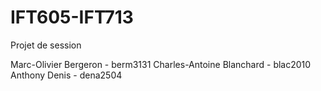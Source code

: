 # IFT605-IFT713

Projet de session

Marc-Olivier Bergeron - berm3131
Charles-Antoine Blanchard - blac2010
Anthony Denis - dena2504
